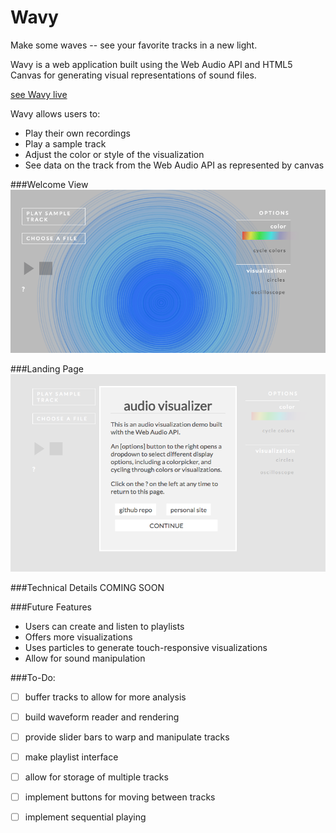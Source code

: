 # Wavy

Make some waves -- see your favorite tracks in a new light.

Wavy is a web application built using the Web Audio API and HTML5 Canvas for generating visual representations of sound files.

[see Wavy live][heroku]

[heroku]: http://jmsoper.github.io/wavy

Wavy allows users to:

- Play their own recordings
- Play a sample track
- Adjust the color or style of the visualization
- See data on the track from the Web Audio API as represented by canvas

###Welcome View
![welcome]

###Landing Page
![landingPage]

###Technical Details
COMING SOON

###Future Features
* Users can create and listen to playlists
* Offers more visualizations
* Uses particles to generate touch-responsive visualizations
* Allow for sound manipulation

###To-Do:
* [ ] buffer tracks to allow for more analysis
* [ ] build waveform reader and rendering
* [ ] provide slider bars to warp and manipulate tracks
* [ ] make playlist interface
* [ ] allow for storage of multiple tracks
* [ ] implement buttons for moving between tracks
* [ ] implement sequential playing


[welcome]: ./welcome.png
[landingPage]: ./landing.png
